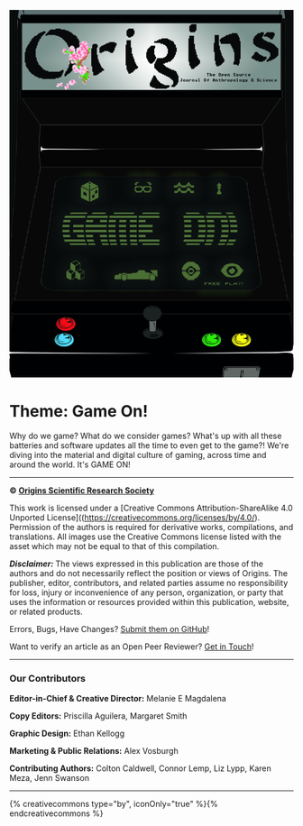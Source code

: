 ![arcade style cover](img/cover-issue-12.jpg)

# Theme: Game On!

Why do we game? What do we consider games? What's up with all these batteries and software updates all the time to even get to the game?! We're diving into the material and digital culture of gaming, across time and around the world. It's GAME ON!

---

**© [Origins Scientific Research Society](http://www.knowyourorigins.org)**

This work is licensed under a [Creative Commons Attribution-ShareAlike 4.0 Unported License]((https://creativecommons.org/licenses/by/4.0/). Permission of the authors is required for derivative works, compilations, and translations. All images use the Creative Commons license listed with the asset which may not be equal to that of this compilation.

***Disclaimer:*** The views expressed in this publication are those of the authors and do not necessarily reflect the position or views of Origins. The publisher, editor, contributors, and related parties assume no responsibility for loss, injury or inconvenience of any person, organization, or party that uses the information or resources provided within this publication, website, or related products.

Errors, Bugs, Have Changes? [Submit them on GitHub](https://github.com/OriginsSRS/journal-issue-012/issues)!

Want to verify an article as an Open Peer Reviewer? [Get in Touch](mailto:editor@knowyourorigins.org)!

---

### Our Contributors

**Editor-in-Chief & Creative Director:** Melanie E Magdalena

**Copy Editors:** Priscilla Aguilera, Margaret Smith

**Graphic Design:** Ethan Kellogg

**Marketing & Public Relations:** Alex Vosburgh

**Contributing Authors:** Colton Caldwell, Connor Lemp, Liz Lypp, Karen Meza, Jenn Swanson

---

{% creativecommons type="by", iconOnly="true" %}{% endcreativecommons %}